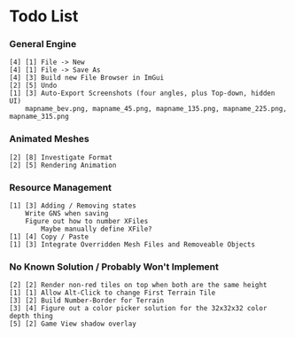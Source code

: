 ﻿# Todo List

### General Engine

    [4] [1] File -> New
    [4] [1] File -> Save As
    [4] [3] Build new File Browser in ImGui
    [2] [5] Undo
    [1] [3] Auto-Export Screenshots (four angles, plus Top-down, hidden UI)
        mapname_bev.png, mapname_45.png, mapname_135.png, mapname_225.png, mapname_315.png

### Animated Meshes

    [2] [8] Investigate Format
    [2] [5] Rendering Animation

### Resource Management

    [1] [3] Adding / Removing states
        Write GNS when saving
        Figure out how to number XFiles
            Maybe manually define XFile?
    [1] [4] Copy / Paste
    [1] [3] Integrate Overridden Mesh Files and Removeable Objects

### No Known Solution / Probably Won't Implement

    [2] [2] Render non-red tiles on top when both are the same height
    [1] [1] Allow Alt-Click to change First Terrain Tile
    [3] [2] Build Number-Border for Terrain
    [3] [4] Figure out a color picker solution for the 32x32x32 color depth thing
    [5] [2] Game View shadow overlay
